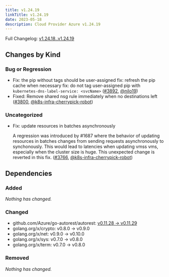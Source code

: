 ```yaml
---
title: v1.24.19
linkTitle: v1.24.19
date: 2023-05-18
description: Cloud Provider Azure v1.24.19
---
```

Full Changelog: [v1.24.18..v1.24.19](https://github.com/kubernetes-sigs/cloud-provider-azure/compare/v1.24.18...v1.24.19)

## Changes by Kind

### Bug or Regression

- Fix: the pip without tags should be user-assigned
  fix: refresh the pip cache when necessary
  fix: do not tag user-assigned pip with `kubernetes-dns-label-service: <svcName>` ([#3892](https://github.com/kubernetes-sigs/cloud-provider-azure/pull/3892), [@nilo19](https://github.com/nilo19))
- Fixed: Remove shared nsg rule immediately when no destinations left ([#3800](https://github.com/kubernetes-sigs/cloud-provider-azure/pull/3800), [@k8s-infra-cherrypick-robot](https://github.com/k8s-infra-cherrypick-robot))

### Uncategorized

- Fix: update resources in batches asynchronously
  
  A regression was introduced by #1687 where the behavior of updating resources in batches changes from sending requests asynchronously to synchonously. This would lead to latencies when updating vmss vms, especially when the cluster size is huge. This unexpected change is reverted in this fix. ([#3766](https://github.com/kubernetes-sigs/cloud-provider-azure/pull/3766), [@k8s-infra-cherrypick-robot](https://github.com/k8s-infra-cherrypick-robot))

## Dependencies

### Added
_Nothing has changed._

### Changed
- github.com/Azure/go-autorest/autorest: [v0.11.28 → v0.11.29](https://github.com/Azure/go-autorest/autorest/compare/v0.11.28...v0.11.29)
- golang.org/x/crypto: v0.8.0 → v0.9.0
- golang.org/x/net: v0.9.0 → v0.10.0
- golang.org/x/sys: v0.7.0 → v0.8.0
- golang.org/x/term: v0.7.0 → v0.8.0

### Removed
_Nothing has changed._
